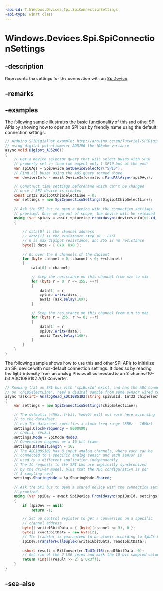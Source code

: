 ```yaml
---
-api-id: T:Windows.Devices.Spi.SpiConnectionSettings
-api-type: winrt class
---
```


<!-- Class syntax.
public class SpiConnectionSettings : Windows.Devices.Spi.ISpiConnectionSettings
-->

# Windows.Devices.Spi.SpiConnectionSettings

## -description
Represents the settings for the connection with an [SpiDevice](https://docs.microsoft.com/en-us/uwp/api/windows.devices.spi.spidevice).

## -remarks

## -examples

The following sample illustrates the basic functionality of this and other SPI APIs by showing how to open an SPI bus by friendly name using the default connection settings.

```csharp
// Arduino SPIDigialPot example: http://arduino.cc/en/Tutorial/SPIDigitalPot 
// using digital potentiometer AD5206 the 50kohm variance 
async void Digipot_AD5206() 
{ 
    // Get a device selector query that will select buses with SP10 
    // property set on them (we expect only 1 SP10 bus at the end) 
    var spi0Aqs = SpiDevice.GetDeviceSelector("SPI0"); 
    // Find all buses using the AQS query formed above 
    var devicesInfo = await DeviceInformation.FindAllAsync(spi0Aqs); 

    // Construct time settings beforehand which can't be changed 
    // once a SPI device is created 
    const Int32 DigipotChipSelectLine = 0; 
    var settings = new SpiConnectionSettings(DigipotChipSelectLine); 
    
    // Ask the SPI bus to open a device with the connection settings 
    // provided. Once we go out of scope, the device will be released 
    using (var spiDev = await SpiDevice.FromIdAsync(devicesInfo[0].Id, settings)) 
    { 
    
        // data[0] is the channel address 
        // data[1] is the resistance step (0 - 255) 
        // 0 is max digipot resistance, and 255 is no resistance 
        byte[] data = { 0x0, 0x0 }; 
        
        // Go over the 6 channels of the digipot 
        for (byte channel = 0; channel < 6; ++channel) 
        { 
            data[0] = channel; 
            
            // Step the resistance on this channel from max to min 
            for (byte r = 0; r <= 255; ++r) 
            { 
                data[1] = r; 
                spiDev.Write(data); 
                await Task.Delay(100); 
            } 

            // Step the resistance on this channel from min to max 
            for (byte r = 255; r >= 0; --r) 
            { 
                data[1] = r; 
                spiDev.Write(data); 
                await Task.Delay(100); 
            } 
        } 
    } 
} 
```
The following sample shows how to use this and other SPI APIs to initialize an SPI device with non-default connection settings. It does so by reading the light-intensity from an analog Photocell connected to an 8-channel 10-bit ADC108S102 A/D Converter.

```csharp
// Knowing that an SPI bus with 'spiBusId' exist, and has the ADC connected 
// on 'chipSelectLine', read a digital sample from some sensor wired to 'channel' 
async Task<int> AnalogRead_ADC108S102(string spiBusId, Int32 chipSelectLine, byte channel) 
{ 
    var settings = new SpiConnectionSettings(chipSelectLine); 
    
    // The defaults (4MHz, 8-bit, Mode0) will not work here according 
    // to the datasheet. 
    // e.g The datasheet specifies a clock freq range (8MHz - 16MHz) 
    settings.ClockFrequency = 8000000; 
    // CPOL=1, CPHA=1 
    settings.Mode = SpiMode.Mode3; 
    // Conversion happens on a 16-bit frame 
    settings.DataBitLength = 16; 
    // The ADC108S102 has 8 input analog channels, where each can be 
    // connected to a specific analog sensor and each sensor is 
    // used by a different application independently 
    // The IO requests to the SPI bus are implicitly synchronized 
    // by the driver model, plus that the ADC configuration is per 
    // 1 sampling read 
    settings.SharingMode = SpiSharingMode.Shared; 
    
    // Ask the SPI bus to open a shared device with the connection settings 
    // provided. 
    using (var spiDev = await SpiDevice.FromIdAsync(spiBusId, settings)) 
    { 
        if (spiDev == null) 
            return -1; 

        // Set up control register to get a conversion on a specific 
        // channel address 
        byte[] write16bitData = { (byte)(channel << 3), 0 }; 
        byte[] read16bitData = new byte[2]; 
        // The transfer is guaranteed to be atomic according to SpbCx model 
        spiDev.TransferFullDuplex(write16bitData, read16bitData); 
        
        ushort result = BitConverter.ToUInt16(read16bitData, 0); 
        // Get rid of the 2 LSB zeros and mask the 10-bit sampled value 
        return (int)((result >> 2) & 0x3ff); 
    } 
} 
```

## -see-also

